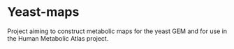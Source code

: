 # Yeast-maps
Project aiming to construct metabolic maps for the yeast GEM and for use in the Human Metabolic Atlas project.

